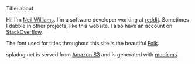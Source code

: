 Title: about

Hi! I'm [Neil Williams](mailto:neil@quantumviolet.com).  I'm a software developer working at [reddit](http://www.reddit.com/user/spladug). Sometimes I dabble in other projects, like this website. I also have an account on [StackOverflow](http://stackoverflow.com/users/9617/neil-williams).

The font used for titles throughout this site is the beautiful [Folk](http://www.fontsquirrel.com/fonts/Folk). 

spladug.net is served from [Amazon S3](http://aws.amazon.com/s3/) and is generated with [modicms](https://github.com/spladug/modicms).
